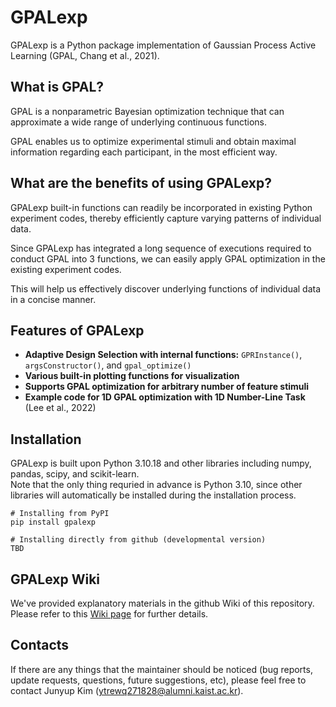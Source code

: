 # GPALexp
GPALexp is a Python package implementation of Gaussian Process Active Learning (GPAL, Chang et al., 2021).  

## What is GPAL?
GPAL is a nonparametric Bayesian optimization technique that can approximate a wide range of underlying continuous functions.  

GPAL enables us to optimize experimental stimuli and obtain maximal information regarding each participant, in the most efficient way.  

## What are the benefits of using GPALexp?
GPALexp built-in functions can readily be incorporated in existing Python experiment codes, thereby efficiently capture varying patterns of individual data.

Since GPALexp has integrated a long sequence of executions required to conduct GPAL into 3 functions, we can easily apply GPAL optimization in the existing experiment codes.

This will help us effectively discover underlying functions of individual data in a concise manner.


## Features of GPALexp
- **Adaptive Design Selection with internal functions:** `GPRInstance()`, `argsConstructor()`, and `gpal_optimize()`
- **Various built-in plotting functions for visualization**
- **Supports GPAL optimization for arbitrary number of feature stimuli**
- **Example code for 1D GPAL optimization with 1D Number-Line Task** (Lee et al., 2022)

## Installation
GPALexp is built upon Python 3.10.18 and other libraries including numpy, pandas, scipy, and scikit-learn.  
Note that the only thing requried in advance is Python 3.10, since other libraries will automatically be installed during the installation process.
```
# Installing from PyPI
pip install gpalexp

# Installing directly from github (developmental version)
TBD
```

## GPALexp Wiki
We've provided explanatory materials in the github Wiki of this repository.  
Please refer to this [Wiki page](https://github.com/KAIST-PAI-lab/GPALexp/wiki) for further details.  

## Contacts
If there are any things that the maintainer should be noticed (bug reports, update requests, questions, future suggestions, etc), please feel free to contact Junyup Kim (ytrewq271828@alumni.kaist.ac.kr).
